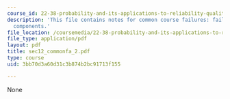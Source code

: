 ```yaml
---
course_id: 22-38-probability-and-its-applications-to-reliability-quality-control-and-risk-assessment-fall-2005
description: 'This file contains notes for common course failures: failures of multiple
  components.'
file_location: /coursemedia/22-38-probability-and-its-applications-to-reliability-quality-control-and-risk-assessment-fall-2005/3bb70d3a60d31c3b874b2bc91713f155_sec12_commonfa_2.pdf
file_type: application/pdf
layout: pdf
title: sec12_commonfa_2.pdf
type: course
uid: 3bb70d3a60d31c3b874b2bc91713f155

---
```

None